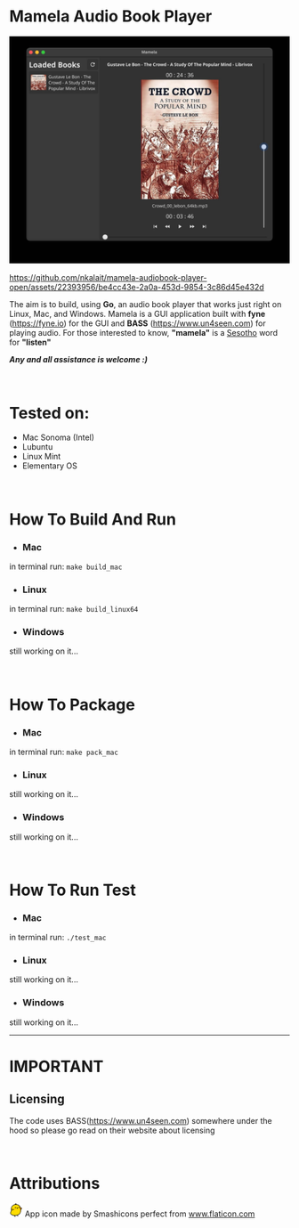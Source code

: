 # Mamela Audio Book Player
![example image](https://github.com/nkalait/mamela-audiobook-player/blob/main/image.jpg?raw=true)



https://github.com/nkalait/mamela-audiobook-player-open/assets/22393956/be4cc43e-2a0a-453d-9854-3c86d45e432d



The aim is to build, using **Go**, an audio book player that works just right on Linux, Mac, and Windows. Mamela is a GUI application built with **fyne** (https://fyne.io) for the GUI and **BASS** (https://www.un4seen.com)  for playing audio. For those interested to know, **"mamela"** is a [Sesotho](https://en.wikipedia.org/wiki/Sotho_language) word for **"listen"**

***Any and all assistance is welcome :)*** 

&nbsp;

# Tested on:
* Mac Sonoma (Intel)
* Lubuntu
* Linux Mint
* Elementary OS

&nbsp;

# How To Build And Run

* ### Mac
in terminal run: ```make build_mac```

* ### Linux
in terminal run: ```make build_linux64```

* ### Windows
still working on it...

&nbsp;

# How To Package

* ### Mac
in terminal run: ```make pack_mac```

* ### Linux
still working on it...

* ### Windows
still working on it...

&nbsp;

# How To Run Test

* ### Mac
in terminal run: ```./test_mac```

* ### Linux
still working on it...

* ### Windows
still working on it...

***
# IMPORTANT
## Licensing
The code uses BASS(https://www.un4seen.com) somewhere under the hood so please go read on their website about licensing

&nbsp;

# Attributions
<img alt="app icon" src="https://github.com/nkalait/mamela-audiobook-player/blob/main/Icon.png?raw=true" width="24" height="24"> App icon made by Smashicons perfect from www.flaticon.com
